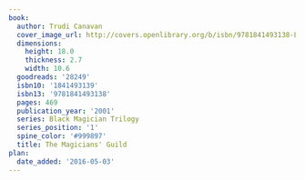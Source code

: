 ```yaml
---
book:
  author: Trudi Canavan
  cover_image_url: http://covers.openlibrary.org/b/isbn/9781841493138-L.jpg
  dimensions:
    height: 18.0
    thickness: 2.7
    width: 10.6
  goodreads: '28249'
  isbn10: '1841493139'
  isbn13: '9781841493138'
  pages: 469
  publication_year: '2001'
  series: Black Magician Trilogy
  series_position: '1'
  spine_color: '#999897'
  title: The Magicians' Guild
plan:
  date_added: '2016-05-03'
---
```

